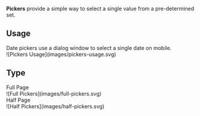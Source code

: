 **Pickers** provide a simple way to select a single value from a pre-determined set.

## Usage
<div data-insert-component="ImageGrid">
  <div class="mb-16">
    Date pickers use a dialog window to select a single date on mobile.
  </div>
  <div class="img-block">
    ![Pickers Usage](images/pickers-usage.svg)
  </div>
</div>

## Type

<div data-insert-component="ImageGrid">
  <div>
    Full Page<br />
    ![Full Pickers](images/full-pickers.svg)
  </div>
  <div>
    Half Page<br />
    ![Half Pickers](images/half-pickers.svg)
  </div>
  <div>
  </div>
</div>
